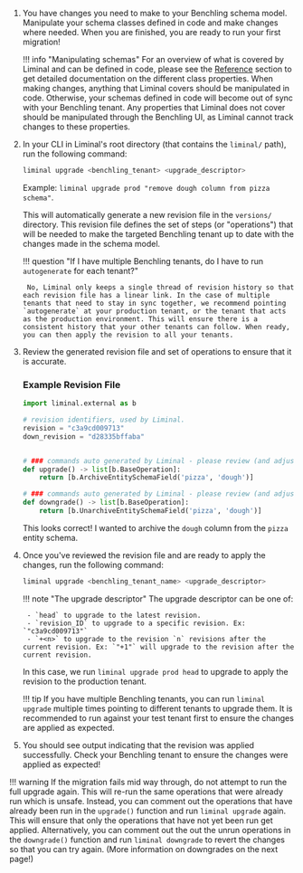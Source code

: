 1. You have changes you need to make to your Benchling schema model. Manipulate your schema classes defined in code and make changes where needed. When you are finished, you are ready to run your first migration!

    !!! info "Manipulating schemas"
        For an overview of what is covered by Liminal and can be defined in code, please see the [Reference](../reference/entity-schemas.md) section to get detailed documentation on the different class properties. When making changes, anything that Liminal covers should be manipulated in code. Otherwise, your schemas defined in code will become out of sync with your Benchling tenant. Any properties that Liminal does not cover should be manipulated through the Benchling UI, as Liminal cannot track changes to these properties.

2. In your CLI in Liminal's root directory (that contains the `liminal/` path), run the following command:

    ```bash
    liminal upgrade <benchling_tenant> <upgrade_descriptor>
    ```

    Example: `liminal upgrade prod "remove dough column from pizza schema"`.

    This will automatically generate a new revision file in the `versions/` directory. This revision file defines the set of steps (or "operations") that will be needed to make the targeted Benchling tenant up to date with the changes made in the schema model.

    !!! question "If I have multiple Benchling tenants, do I have to run `autogenerate` for each tenant?"

        No, Liminal only keeps a single thread of revision history so that each revision file has a linear link. In the case of multiple tenants that need to stay in sync together, we recommend pointing `autogenerate` at your production tenant, or the tenant that acts as the production environment. This will ensure there is a consistent history that your other tenants can follow. When ready, you can then apply the revision to all your tenants.

3. Review the generated revision file and set of operations to ensure that it is accurate.

   ### Example Revision File

    ```python
    import liminal.external as b

    # revision identifiers, used by Liminal.
    revision = "c3a9cd009713"
    down_revision = "d28335bffaba"


    # ### commands auto generated by Liminal - please review (and adjust if needed)! ###
    def upgrade() -> list[b.BaseOperation]:
        return [b.ArchiveEntitySchemaField('pizza', 'dough')]

    # ### commands auto generated by Liminal - please review (and adjust if needed)! ###
    def downgrade() -> list[b.BaseOperation]:
        return [b.UnarchiveEntitySchemaField('pizza', 'dough')]
    ```

    This looks correct! I wanted to archive the `dough` column from the `pizza` entity schema.

4. Once you've reviewed the revision file and are ready to apply the changes, run the following command:

    ```bash
    liminal upgrade <benchling_tenant_name> <upgrade_descriptor>
    ```

    !!! note "The upgrade descriptor"
        The upgrade descriptor can be one of:

        - `head` to upgrade to the latest revision.
        - `revision_ID` to upgrade to a specific revision. Ex: `"c3a9cd009713"`
        - `+<n>` to upgrade to the revision `n` revisions after the current revision. Ex: `"+1"` will upgrade to the revision after the current revision.

    In this case, we run `liminal upgrade prod head` to upgrade to apply the revision to the production tenant.

    !!! tip
        If you have multiple Benchling tenants, you can run `liminal upgrade` multiple times pointing to different tenants to upgrade them. It is recommended to run against your test tenant first to ensure the changes are applied as expected.

5. You should see output indicating that the revision was applied successfully. Check your Benchling tenant to ensure the changes were applied as expected!

!!! warning
    If the migration fails mid way through, do not attempt to run the full upgrade again. This will re-run the same operations that were already run which is unsafe. Instead, you can comment out the operations
    that have already been run in the `upgrade()` function and run `liminal upgrade` again. This will ensure that only the operations that have not yet been run get applied. Alternatively, you can comment out the out the unrun operations in the `downgrade()` function and run `liminal downgrade` to revert the changes so that you can try again. (More information on downgrades on the next page!)
